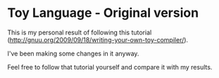 Toy Language - Original version
===========

This is my personal result of following this tutorial (http://gnuu.org/2009/09/18/writing-your-own-toy-compiler/).

I've been making some changes in it anyway.

Feel free to follow that tutorial yourself and compare it with my results.
